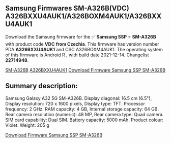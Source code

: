 <h2>Samsung Firmwares SM-A326B(VDC) A326BXXU4AUK1/A326BOXM4AUK1/A326BXXU4AUK1</h2>
Download the Samsung firmware for the ✅ <strong>Samsung SSP </strong> ⭐ <strong>SM-A326B</strong> with product code <strong>VDC</strong> <strong> from Czechia</strong>. This firmware has version number PDA <strong>A326BXXU4AUK1</strong> and CSC A326BOXM4AUK1. The operating system of this firmware is Android R , with build date 2021-12-14. Changelist <strong>22714948</strong>.


[SM-A326B](https://samfirm.shop/samsung/model/SM-A326B)
[A326BXXU4AUK1](https://samfirm.shop/samsung/pda/A326BXXU4AUK1)
[Download Firmware Samsung SSP SM-A326B](https://samfirm.shop/samsung/firmware/482271)
<h2>Summary description:</h2>
<p>Samsung Galaxy A32 5G SM-A326B. Display diagonal: 16.5 cm (6.5"), Display resolution: 720 x 1600 pixels, Display type: TFT. Processor frequency: 2 GHz. RAM capacity: 4 GB, Internal storage capacity: 64 GB. Rear camera resolution (numeric): 48 MP, Rear camera type: Quad camera. SIM card capability: Dual SIM. Battery capacity: 5000 mAh. Product colour: Violet. Weight: 205 g</p>


[Download Firmware Samsung SSP SM-A326B](https://samfirm.shop/samsung/firmware/482271)
